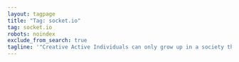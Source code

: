 ```yaml
---
layout: tagpage
title: "Tag: socket.io"
tag: socket.io
robots: noindex
exclude_from_search: true
tagline: '"Creative Active Individuals can only grow up in a society that emphasizes learning instead of teaching." - Chris Alexander'
---
```

